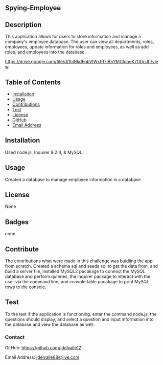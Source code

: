 ## Spying-Employee

## Description

This application allows for users to store information and manage a company's employee database. The user can view all departments, roles, employees, update information for roles and employees, as well as add roles, and employees into the database. 

https://drive.google.com/file/d/1btBkdFqbVIWxtR7iB5YMGldaeK7ODnJh/view 

## Table of Contents


* [Installation](#installation)
* [Usage](#usage)
* [Contributions](#contributions)
* [Test](#tests)
* [License](#license)
* [GitHub](#github)
* [Email Address](#emailaddress)

## Installation

Used node.js, Inquirer 8.2.4, & MySQL.


## Usage

Created a database to manage employee information in a database


## License

None


## Badges

none

## Contribute

The contributions what were made in this challenge was buidling the app from scratch. Created a schema sql and seeds sql to get the data from, and build a server file, installed MySQL2 pacakage to connect the MySQL database and perform quieries, the inquirer package to interact with the user via the command line, and console.table pacakage to print MySQL rows to the console.
 

## Test

To the test if the application is functioning, enter the command node.js, the questions should display, and select a question and input information into the database and view the database as well. 


### Contact

GitHub: https://github.com/jdelvalle12

Email Address: jdelvalle88@live.com

